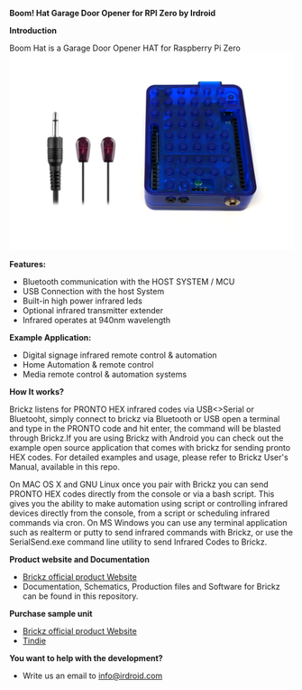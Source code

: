 **Boom! Hat Garage Door Opener for RPI Zero by Irdroid**

**Introduction** 

Boom Hat is a Garage Door Opener HAT for Raspberry Pi Zero
![Brickz](https://raw.githubusercontent.com/Irdroid/Brickz/main/Documents/Photos/Brickz_with_ir_extender_scaled.png)

**Features:**
- Bluetooth communication with the HOST SYSTEM / MCU
- USB Connection with the host System
- Built-in high power infrared leds
- Optional infrared transmitter extender
- Infrared operates at 940nm wavelength

**Example Application:**
- Digital signage infrared remote control & automation
- Home Automation & remote control
- Media remote control & automation systems

**How It works?**

Brickz listens for PRONTO HEX infrared codes via USB<>Serial or Bluetooht, simply connect to brickz via Bluetooth or USB open a terminal and type in the PRONTO code and hit enter, the command will be blasted through Brickz.If you are using Brickz with Android you can check out the example open source application that comes with brickz for sending pronto HEX codes. For detailed examples and usage, please refer to Brickz User's Manual, available in this repo.

On MAC OS X and GNU Linux once you pair with Brickz you can send PRONTO HEX codes directly from the console or via a bash script. This gives you the ability to make automation using script or controlling infrared devices directly from the console, from a script or scheduling infrared commands via cron. On MS Windows you can use any terminal application such as realterm or putty to send infrared commands with Brickz, or use the SerialSend.exe command line utility to send Infrared Codes to Brickz.

**Product website and Documentation**

- [Brickz official product Website](https://irdroid.eu/product/brickz)
- Documentation, Schematics, Production files and Software for Brickz can be found in this repository.

**Purchase sample unit**

- [Brickz official product Website](https://irdroid.eu/product/brickz)
- [Tindie](https://www.tindie.com/products/irdroid/brickz-bluetooth-infrared-transmitter/)

**You want to help with the development?**

- Write us an email to info@irdroid.com
